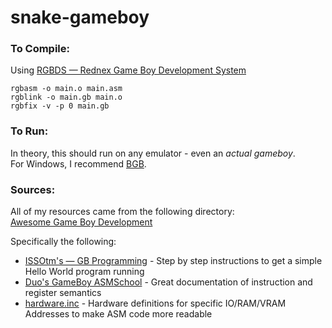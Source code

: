 # snake-gameboy

### To Compile:
  Using [RGBDS — Rednex Game Boy Development System](https://rednex.github.io/rgbds/)
  ```
  rgbasm -o main.o main.asm
  rgblink -o main.gb main.o
  rgbfix -v -p 0 main.gb
  ```
  
### To Run:
  In theory, this should run on any emulator - even an *actual gameboy*.  
  For Windows, I recommend [BGB](http://bgb.bircd.org/).  
  
### Sources:
All of my resources came from the following directory:  
[Awesome Game Boy Development](https://gbdev.github.io/list.html)  
  
Specifically the following:  
- [ISSOtm's — GB Programming](https://eldred.fr/gb-asm-tutorial) - Step by step instructions to get a simple Hello World program running
- [Duo's GameBoy ASMSchool](http://gameboy.mongenel.com/asmschool.html) - Great documentation of instruction and register semantics
- [hardware.inc](https://github.com/gbdev/hardware.inc) - Hardware definitions for specific IO/RAM/VRAM Addresses to make ASM code more readable
